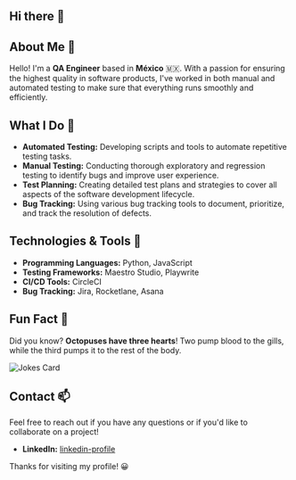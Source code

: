 ## Hi there 👋

## About Me 🔭

Hello! I'm a **QA Engineer** based in **México** 🇲🇽. With a passion for ensuring the highest quality in software products, I've worked in both manual and automated testing to make sure that everything runs smoothly and efficiently.

## What I Do 🌱

- **Automated Testing:** Developing scripts and tools to automate repetitive testing tasks.
- **Manual Testing:** Conducting thorough exploratory and regression testing to identify bugs and improve user experience.
- **Test Planning:** Creating detailed test plans and strategies to cover all aspects of the software development lifecycle.
- **Bug Tracking:** Using various bug tracking tools to document, prioritize, and track the resolution of defects.

## Technologies & Tools 🚀

- **Programming Languages:** Python, JavaScript
- **Testing Frameworks:** Maestro Studio, Playwrite
- **CI/CD Tools:** CircleCI
- **Bug Tracking:** Jira, Rocketlane, Asana

## Fun Fact 🐙

Did you know? **Octopuses have three hearts**! Two pump blood to the gills, while the third pumps it to the rest of the body.

<!-- Markdown -->

![Jokes Card](https://readme-jokes.vercel.app/api?hideBorder)

## Contact 📫

Feel free to reach out if you have any questions or if you'd like to collaborate on a project!

- **LinkedIn:** [linkedin-profile](https://www.linkedin.com/in/akochoamadrid/)

Thanks for visiting my profile! 😀
